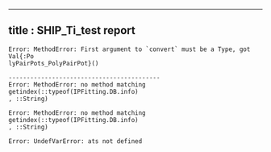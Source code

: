 
---
title : SHIP_Ti_test report
---

~~~~
Error: MethodError: First argument to `convert` must be a Type, got Val{:Po
lyPairPots_PolyPairPot}()
~~~~



~~~~
------------------------------------------ 
Error: MethodError: no method matching getindex(::typeof(IPFitting.DB.info)
, ::String)
~~~~



~~~~
Error: MethodError: no method matching getindex(::typeof(IPFitting.DB.info)
, ::String)
~~~~



~~~~
Error: UndefVarError: ats not defined
~~~~


